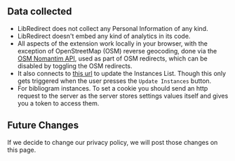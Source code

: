 ## Data collected
* LibRedirect does not collect any Personal Information of any kind.
* LibRedirect doesn't embed any kind of analytics in its code.
* All aspects of the extension work locally in your browser, with the exception of 
OpenStreetMap (OSM) reverse geocoding, done via the [OSM Nomantim API](https://nominatim.org/release-docs/develop/api/Overview/), 
used as part of OSM redirects, which can be disabled by toggling the OSM redirects.
* It also connects to [this url](https://raw.githubusercontent.com/libredirect/libredirect/master/src/instances/data.json) to update the Instances List. Though this only gets triggered when the user presses the `Update Instances` button.
* For bibliogram instances. To set a cookie you should send an http request to the server as the server stores settings values itself and gives you a token to access them.

## Future Changes
If we decide to change our privacy policy, we will post those changes on this page.
